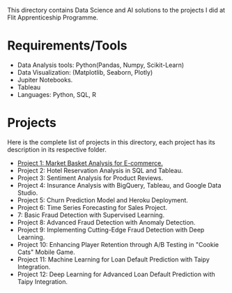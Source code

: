 This directory contains Data Science and AI solutions to the projects I did at Flit Apprenticeship Programme.

# Requirements/Tools

- Data Analysis tools: Python(Pandas, Numpy, Scikit-Learn)
- Data Visualization: (Matplotlib, Seaborn, Plotly)
- Jupiter Notebooks.
- Tableau
- Languages: Python, SQL, R

# Projects

Here is the complete list of projects in this directory, each project has its description in its respective folder.

- [Project 1: Market Basket Analysis for E-commerce.](https://github.com/Annet-Chebukati/Flit_inc_Apprenticeship/tree/master/DataScienceandAIprojects/Market_Basket_Analysis)
- Project 2: Hotel Reservation Analysis in SQL and Tableau.
- Project 3: Sentiment Analysis for Product Reviews.
- Project 4: Insurance Analysis with BigQuery, Tableau, and Google Data Studio.
- Project 5: Churn Prediction Model and Heroku Deployment.
- Project 6: Time Series Forecasting for Sales Project.
- 7: Basic Fraud Detection with Supervised Learning.
- Project 8: Advanced Fraud Detection with Anomaly Detection.
- Project 9: Implementing Cutting-Edge Fraud Detection with Deep Learning.
- Project 10:  Enhancing Player Retention through A/B Testing in "Cookie Cats" Mobile Game.
- Project 11: Machine Learning for Loan Default Prediction with Taipy Integration.
- Project 12: Deep Learning for Advanced Loan Default Prediction with Taipy Integration.
